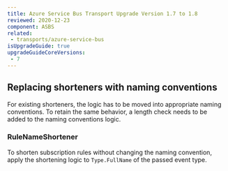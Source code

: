 ```yaml
---
title: Azure Service Bus Transport Upgrade Version 1.7 to 1.8
reviewed: 2020-12-23
component: ASBS
related:
 - transports/azure-service-bus
isUpgradeGuide: true
upgradeGuideCoreVersions:
 - 7
---
```


## Replacing shorteners with naming conventions

For existing shorteners, the logic has to be moved into appropriate naming conventions.
To retain the same behavior, a length check needs to be added to the naming conventions logic.

### RuleNameShortener

To shorten subscription rules without changing the naming convention, apply the shortening logic to `Type.FullName` of the passed event type.
